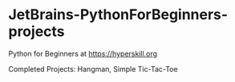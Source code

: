 # JetBrains-PythonForBeginners-projects
Python for Beginners at https://hyperskill.org

Completed Projects: 
Hangman, Simple Tic-Tac-Toe
